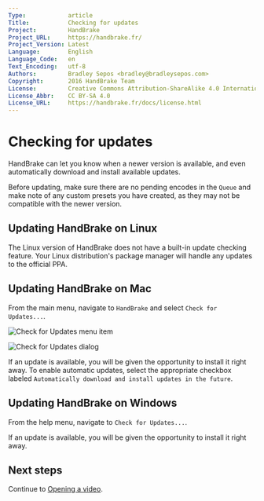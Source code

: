 ```yaml
---
Type:            article
Title:           Checking for updates
Project:         HandBrake
Project_URL:     https://handbrake.fr/
Project_Version: Latest
Language:        English
Language_Code:   en
Text_Encoding:   utf-8
Authors:         Bradley Sepos <bradley@bradleysepos.com>
Copyright:       2016 HandBrake Team
License:         Creative Commons Attribution-ShareAlike 4.0 International
License_Abbr:    CC BY-SA 4.0
License_URL:     https://handbrake.fr/docs/license.html
---
```


Checking for updates
====================

HandBrake can let you know when a newer version is available, and even automatically download and install available updates.

Before updating, make sure there are no pending encodes in the `Queue` and make note of any custom presets you have created, as they may not be compatible with the newer version.

<!-- .system-lin -->

## Updating HandBrake on Linux

The Linux version of HandBrake does not have a built-in update checking feature. Your Linux distribution's package manager will handle any updates to the official PPA.

<!-- /.system-lin -->
<!-- .system-mac -->

## Updating HandBrake on Mac

From the main menu, navigate to `HandBrake` and select `Check for Updates...`.

![Check for Updates menu item](../images/mac/check-for-updates-menu-item.png)

![Check for Updates dialog](../images/mac/check-for-updates.png)

If an update is available, you will be given the opportunity to install it right away. To enable automatic updates, select the appropriate checkbox labeled `Automatically download and install updates in the future`.

<!-- /.system-mac -->
<!-- .system-win -->

## Updating HandBrake on Windows

From the help menu, navigate to `Check for Updates...`.

If an update is available, you will be given the opportunity to install it right away.

<!-- /.system-win -->

## Next steps

Continue to [Opening a video](../workflow/open-video-source.html).
